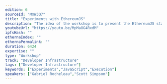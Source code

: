 ```yaml
---
edition: 6
sourceId: "MXW3Q7"
title: "Experiments with EthereumJS"
description: "The idea of the workshop is to present the EthereumJS stack and then help people to set up a local EthereumJS experimentation environment. We will demonstrate how how our packages can be used for research, testing and experimentation and will then let people experiment on their own (or in small groups), for example by activating one of the newer EIPs and testing blocks/tx, or even running our experimental client."
youtubeUrl: "https://youtu.be/MpMa8G4RxdM"
ipfsHash: ""
ethernaIndex: ""
ethernaPermalink: ""
duration: 6424
expertise: ""
type: "Workshop"
track: "Developer Infrastructure"
tags: ["Developer Infrastructure"]
keywords: ["Experiments","JavaScript","Execution"]
speakers: ["Gabriel Rocheleau","Scott Simpson"]
---
```

